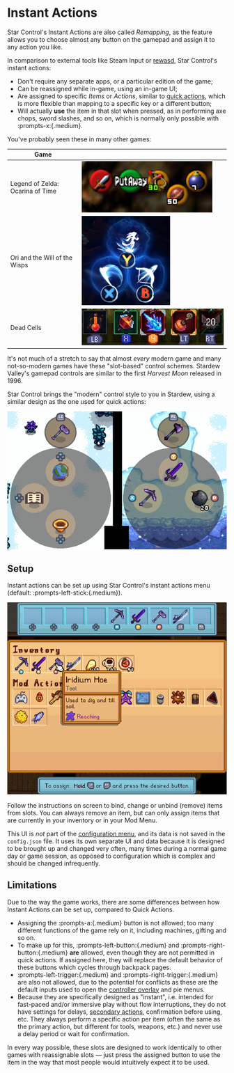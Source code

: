 # Instant Actions

Star Control's Instant Actions are also called _Remapping_, as the feature allows you to choose almost any button on the gamepad and assign it to any action you like.

In comparison to external tools like Steam Input or [rewasd](https://www.rewasd.com/), Star Control's instant actions:

- Don't require any separate apps, or a particular edition of the game;
- Can be reassigned while in-game, using an in-game UI;
- Are assigned to specific _Items_ or _Actions_, similar to [quick actions](controller-hud.md#quick-actions), which is more flexible than mapping to a specific key or a different button;
- Will actually **use** the item in that slot when pressed, as in performing axe chops, sword slashes, and so on, which is normally only possible with :prompts-x:{.medium}.

You've probably seen these in many other games:

| Game | |
| --- | --- |
| Legend of Zelda: Ocarina of Time | ![Zelda item HUD](images/screenshot-oot-slots.png) |
| Ori and the Will of the Wisps | ![Ori item HUD](images/screenshot-ori-slots.png) |
| Dead Cells | ![Dead Cells HUD](images/screenshot-deadcells-slots.png) |

It's not much of a stretch to say that almost _every_ modern game and many not-so-modern games have these "slot-based" control schemes. Stardew Valley's gamepad controls are similar to the first _Harvest Moon_ released in 1996.

Star Control brings the "modern" control style to you in Stardew, using a similar design as the one used for quick actions:

![Instant Actions HUD](images/screenshot-instant-hud.png)

## Setup

Instant actions can be set up using Star Control's instant actions menu (default: :prompts-left-stick:{.medium}).

![Instant Actions Menu](images/screenshot-instant-slots.png)

Follow the instructions on screen to bind, change or unbind (remove) items from slots. You can always remove an item, but can only assign items that are currently in your inventory or in your Mod Menu.

This UI is _not_ part of the [configuration menu](configuration.md), and its data is not saved in the `config.json` file. It uses its own separate UI and data because it is designed to be brought up and changed very often, many times during a normal game day or game session, as opposed to configuration which is complex and should be changed infrequently.

## Limitations

Due to the way the game works, there are some differences between how Instant Actions can be set up, compared to Quick Actions.

- Assigning the :prompts-a:{.medium} button is not allowed; too many different functions of the game rely on it, including machines, gifting and so on.
- To make up for this, :prompts-left-button:{.medium} and :prompts-right-button:{.medium} **are** allowed, even though they are not permitted in quick actions. If assigned here, they will replace the default behavior of these buttons which cycles through backpack pages.
- :prompts-left-trigger:{.medium} and :prompts-right-trigger:{.medium} are also not allowed, due to the potential for conflicts as these are the default inputs used to open the [controller overlay](controller-hud.md) and pie menus.
- Because they are specifically designed as "instant", i.e. intended for fast-paced and/or immersive play without flow interruptions, they do not have settings for delays, [secondary actions](controller-hud.md#activation), confirmation before using, etc. They always perform a specific action per item (often the same as the primary action, but different for tools, weapons, etc.) and never use a delay period or wait for confirmation.

In every way possible, these slots are designed to work identically to other games with reassignable slots — just press the assigned button to use the item in the way that most people would intuitively expect it to be used.